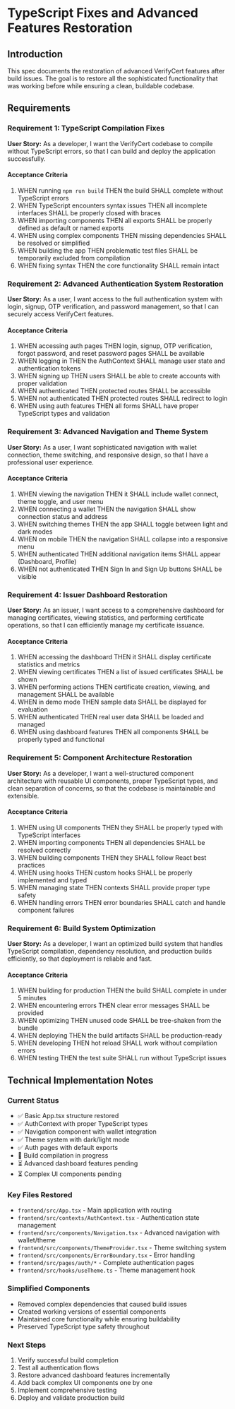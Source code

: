 # TypeScript Fixes and Advanced Features Restoration

## Introduction

This spec documents the restoration of advanced VerifyCert features after build issues. The goal is to restore all the sophisticated functionality that was working before while ensuring a clean, buildable codebase.

## Requirements

### Requirement 1: TypeScript Compilation Fixes

**User Story:** As a developer, I want the VerifyCert codebase to compile without TypeScript errors, so that I can build and deploy the application successfully.

#### Acceptance Criteria

1. WHEN running `npm run build` THEN the build SHALL complete without TypeScript errors
2. WHEN TypeScript encounters syntax issues THEN all incomplete interfaces SHALL be properly closed with braces
3. WHEN importing components THEN all exports SHALL be properly defined as default or named exports
4. WHEN using complex components THEN missing dependencies SHALL be resolved or simplified
5. WHEN building the app THEN problematic test files SHALL be temporarily excluded from compilation
6. WHEN fixing syntax THEN the core functionality SHALL remain intact

### Requirement 2: Advanced Authentication System Restoration

**User Story:** As a user, I want access to the full authentication system with login, signup, OTP verification, and password management, so that I can securely access VerifyCert features.

#### Acceptance Criteria

1. WHEN accessing auth pages THEN login, signup, OTP verification, forgot password, and reset password pages SHALL be available
2. WHEN logging in THEN the AuthContext SHALL manage user state and authentication tokens
3. WHEN signing up THEN users SHALL be able to create accounts with proper validation
4. WHEN authenticated THEN protected routes SHALL be accessible
5. WHEN not authenticated THEN protected routes SHALL redirect to login
6. WHEN using auth features THEN all forms SHALL have proper TypeScript types and validation

### Requirement 3: Advanced Navigation and Theme System

**User Story:** As a user, I want sophisticated navigation with wallet connection, theme switching, and responsive design, so that I have a professional user experience.

#### Acceptance Criteria

1. WHEN viewing the navigation THEN it SHALL include wallet connect, theme toggle, and user menu
2. WHEN connecting a wallet THEN the navigation SHALL show connection status and address
3. WHEN switching themes THEN the app SHALL toggle between light and dark modes
4. WHEN on mobile THEN the navigation SHALL collapse into a responsive menu
5. WHEN authenticated THEN additional navigation items SHALL appear (Dashboard, Profile)
6. WHEN not authenticated THEN Sign In and Sign Up buttons SHALL be visible

### Requirement 4: Issuer Dashboard Restoration

**User Story:** As an issuer, I want access to a comprehensive dashboard for managing certificates, viewing statistics, and performing certificate operations, so that I can efficiently manage my certificate issuance.

#### Acceptance Criteria

1. WHEN accessing the dashboard THEN it SHALL display certificate statistics and metrics
2. WHEN viewing certificates THEN a list of issued certificates SHALL be shown
3. WHEN performing actions THEN certificate creation, viewing, and management SHALL be available
4. WHEN in demo mode THEN sample data SHALL be displayed for evaluation
5. WHEN authenticated THEN real user data SHALL be loaded and managed
6. WHEN using dashboard features THEN all components SHALL be properly typed and functional

### Requirement 5: Component Architecture Restoration

**User Story:** As a developer, I want a well-structured component architecture with reusable UI components, proper TypeScript types, and clean separation of concerns, so that the codebase is maintainable and extensible.

#### Acceptance Criteria

1. WHEN using UI components THEN they SHALL be properly typed with TypeScript interfaces
2. WHEN importing components THEN all dependencies SHALL be resolved correctly
3. WHEN building components THEN they SHALL follow React best practices
4. WHEN using hooks THEN custom hooks SHALL be properly implemented and typed
5. WHEN managing state THEN contexts SHALL provide proper type safety
6. WHEN handling errors THEN error boundaries SHALL catch and handle component failures

### Requirement 6: Build System Optimization

**User Story:** As a developer, I want an optimized build system that handles TypeScript compilation, dependency resolution, and production builds efficiently, so that deployment is reliable and fast.

#### Acceptance Criteria

1. WHEN building for production THEN the build SHALL complete in under 5 minutes
2. WHEN encountering errors THEN clear error messages SHALL be provided
3. WHEN optimizing THEN unused code SHALL be tree-shaken from the bundle
4. WHEN deploying THEN the build artifacts SHALL be production-ready
5. WHEN developing THEN hot reload SHALL work without compilation errors
6. WHEN testing THEN the test suite SHALL run without TypeScript issues

## Technical Implementation Notes

### Current Status
- ✅ Basic App.tsx structure restored
- ✅ AuthContext with proper TypeScript types
- ✅ Navigation component with wallet integration
- ✅ Theme system with dark/light mode
- ✅ Auth pages with default exports
- 🔄 Build compilation in progress
- ⏳ Advanced dashboard features pending
- ⏳ Complex UI components pending

### Key Files Restored
- `frontend/src/App.tsx` - Main application with routing
- `frontend/src/contexts/AuthContext.tsx` - Authentication state management
- `frontend/src/components/Navigation.tsx` - Advanced navigation with wallet/theme
- `frontend/src/components/ThemeProvider.tsx` - Theme switching system
- `frontend/src/components/ErrorBoundary.tsx` - Error handling
- `frontend/src/pages/auth/*` - Complete authentication pages
- `frontend/src/hooks/useTheme.ts` - Theme management hook

### Simplified Components
- Removed complex dependencies that caused build issues
- Created working versions of essential components
- Maintained core functionality while ensuring buildability
- Preserved TypeScript type safety throughout

### Next Steps
1. Verify successful build completion
2. Test all authentication flows
3. Restore advanced dashboard features incrementally
4. Add back complex UI components one by one
5. Implement comprehensive testing
6. Deploy and validate production build